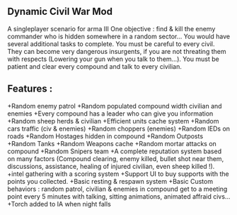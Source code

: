 Dynamic Civil War Mod
----
A singleplayer scenario for arma III
One objective : find & kill the enemy commander who is hidden somewhere in a random sector... You would have several additional tasks to complete. You must be careful to every civil. They can become very dangerous insurgents, if you are not threating them with respects (Lowering your gun when you talk to them...). You must be patient and clear every compound and talk to every civilian.

Features :
---
+Random enemy patrol
+Random populated compound width civilian and enemies
+Every compound has a leader who can give you information
+Random sheep herds & civilian
+Efficient units cache system
+Random cars traffic (civ & enemies)
+Random choppers (enemies)
+Random IEDs on roads
+Random Hostages hidden in compound
+Random Outposts
+Random Tanks
+Random Weapons cache
+Random mortar attacks on compound
+Random Snipers team
+A complete reputation system based on many factors (Compound clearing, enemy killed, bullet shot near them, discussions, assistance, healing of injured civilian, even sheep killed !).
+intel gathering with a scoring system
+Support UI to buy supports with the points you collected.
+Basic resting & respawn system
+Basic Custom behaviors : random patrol, civilian & enemies in compound get to a meeting point every 5 minutes with talking, sitting animations, animated affraid civs...
+Torch added to IA when night falls
